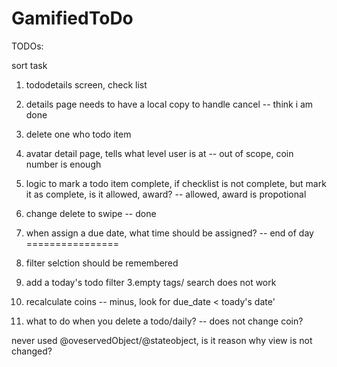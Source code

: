 # GamifiedToDo

TODOs:

sort task

1. tododetails screen, check list 
3. details page needs to have a local copy to handle cancel  -- think i am done

2. delete one who todo item 

6. avatar detail page,  tells what level user is at  -- out of scope,  coin number is enough

3. logic to mark a todo item complete,  if checklist is not complete, but mark it as complete, is it allowed, award?
  -- allowed,  award is propotional


5. change delete to swipe -- done
8. when assign a due date,  what time should be assigned?  -- end of day
================

1. filter selction should be remembered
2. add a today's todo filter
3.empty tags/ search does not work 
4. recalculate coins -- minus, look for due_date < toady's date'


7. what to do when you delete a todo/daily? -- does not change  coin?



never used @oveservedObject/@stateobject,  is it reason why view is not changed?


